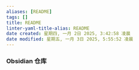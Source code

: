 ```yaml
---
aliases: [README]
tags: []
title: README
linter-yaml-title-alias: README
date created: 星期四, 一月 2日 2025, 3:42:58 凌晨
date modified: 星期五, 一月 3日 2025, 5:55:52 凌晨
---
```


### Obsidian 仓库

